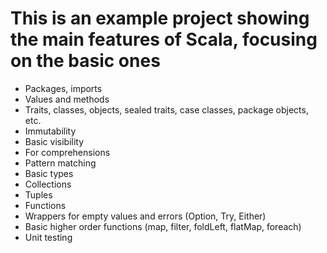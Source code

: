 # This is an example project showing the main features of Scala, focusing on the basic ones

- Packages, imports
- Values and methods
- Traits, classes, objects, sealed traits, case classes, package objects, etc.
- Immutability
- Basic visibility
- For comprehensions
- Pattern matching
- Basic types
- Collections
- Tuples
- Functions
- Wrappers for empty values and errors (Option, Try, Either)
- Basic higher order functions (map, filter, foldLeft, flatMap, foreach)
- Unit testing
